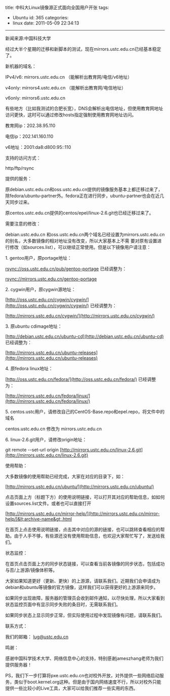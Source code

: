 title: 中科大Linux镜像源正式面向全国用户开张
tags:
  - Ubuntu
id: 365
categories:
  - linux
date: 2011-05-09 22:34:13
---

新闻来源:中国科技大学

经过大半个星期的迁移和新脚本的测试，现在mirrors.ustc.edu.cn已经基本稳定了。

新机器的域名：

IPv4/v6: mirrors.ustc.edu.cn  （能解析出教育网/电信/v6地址）

v4only:  mirrors4.ustc.edu.cn （能解析出教育网/电信地址）

v6only:  mirrors6.ustc.edu.cn

有些地方（比如我测试的合肥长宽），DNS会解析出电信地址，但使用教育网地址访问更快，这时可以通过修改hosts指定强制使用教育网地址访问。

教育网ip：202.38.95.110

电信ip：202.141.160.110

v6地址：2001:da8:d800:95::110

支持的访问方式：

http/ftp/rsync

提供的服务：

原debian.ustc.edu.cn和oss.ustc.edu.cn提供的镜像服务基本上都迁移过来了，除fedora/ubuntu-partner外。fedora正在进行同步，ubuntu-partner也会在近几天同步过来。

原centos.ustc.edu.cn提供的centos/epel/linux-2.6.git也已经迁移过来了。

需要注意的修改：

debian.ustc.edu.cn
和oss.ustc.edu.cn两个域名已经设置为mirrors.ustc.edu.cn的别名，大多数镜像的相对地址没有改变，所以大家基本上不需
要对原有设置进行修改（如sources.list），可以继续正常使用。但是以下镜像用户请注意：

1\. gentoo用户，原portage地址：

[rsync://oss.ustc.edu.cn/pub/gentoo-portage](rsync://oss.ustc.edu.cn/pub/gentoo-portage) 已经调整为：

[rsync://mirrors.ustc.edu.cn/gentoo-portage](rsync://mirrors.ustc.edu.cn/gentoo-portage)

2\. cygwin用户，原cygwin源地址：

[http://oss.ustc.edu.cn/cygwin/cygwin/](http://oss.ustc.edu.cn/cygwin/cygwin/) 已经调整为：

[http://mirrors.ustc.edu.cn/cygwin/](http://mirrors.ustc.edu.cn/cygwin/)

3\. 原ubuntu cdimage地址：

[http://debian.ustc.edu.cn/ubuntu-cd](http://debian.ustc.edu.cn/ubuntu-cd) 已经调整为：

[http://mirrors.ustc.edu.cn/ubuntu-releases](http://mirrors.ustc.edu.cn/ubuntu-releases)

4\. 原fedora linux地址：

[http://oss.ustc.edu.cn/fedora/](http://oss.ustc.edu.cn/fedora/) 已经调整为：

[http://mirrors.ustc.edu.cn/fedora/linux/](http://mirrors.ustc.edu.cn/fedora/linux/)

5\. centos.ustc用户，请修改自己的CentOS-Base.repo和epel.repo，将文件中的域名

centos.ustc.edu.cn 修改为 mirrors.ustc.edu.cn

6\. linux-2.6.git用户，请修改origin地址：

git remote --set-url origin [http://mirrors.ustc.edu.cn/linux-2.6.git](http://mirrors.ustc.edu.cn/linux-2.6.git)

使用帮助：

大多数镜像的使用帮助已经完成，大家在对应的目录下，如：

[http://mirrors.ustc.edu.cn/ubuntu/](http://mirrors.ustc.edu.cn/ubuntu/)

点击页面上方（标题下方）的使用说明链接，可以打开其对应的帮助信息，如如何设置sources.list文件。或者也可以直接打开

[http://mirrors.ustc.edu.cn/mirror-help/](http://mirrors.ustc.edu.cn/mirror-help/)&lt;archive-name&gt;.html

在首页上点击使用说明链接，点击其中对应的源的链接，也可以跳转查看相应的帮助。由于人手不够，有些源还没有使用帮助信息，也欢迎大家帮忙写了，发送给我们。

状态监控：

在首页点击页面上方的同步状态链接，可以查看当前各镜像的同步状态，包括成功与否/上游源/镜像体积等。

大家如果知道更好（更新、更快）的上游源，请联系我们。近期我们会申请成为debian和ubuntu等镜像的官方镜像，这样我们可以获得更好的上游源来同步。

如果同步出现故障，服务器的管理员会收到邮件通知，以尽快处理，所以大家看到状态监控页面中有显示同步失败的条目时，无需联系我们。

如果同步状态上显示同步正常，但实际使用过程中发现镜像有问题，请联系我们。

联系方式：

我们的邮箱： [lug@ustc.edu.cn](mailto:lug@ustc.edu.cn)

鸣谢：

感谢中国科学技术大学、网络信息中心的支持，特别感谢jameszhang老师为我们提供服务器！

PS，我们下一步打算将pxe.ustc.edu.cn也对校外开放，对外提供一些网络启动服务，类似于boot.kernel.org这种。但是由于国内网络速度不行，所以对校外只能提供一些比较小的Live工具，大家可以给我们推荐一些实用的东西。